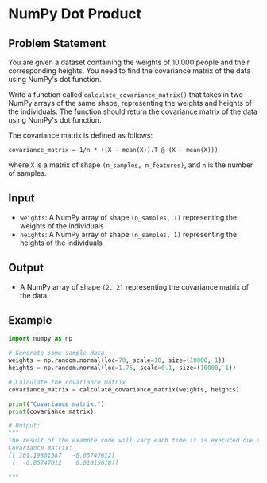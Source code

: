# NumPy Dot Product

## Problem Statement

You are given a dataset containing the weights of 10,000 people and their corresponding heights. You need to find the covariance matrix of the data using NumPy's dot function.

Write a function called `calculate_covariance_matrix()` that takes in two NumPy arrays of the same shape, representing the weights and heights of the individuals. The function should return the covariance matrix of the data using NumPy's dot function.

The covariance matrix is defined as follows:

```
covariance_matrix = 1/n * ((X - mean(X)).T @ (X - mean(X)))
```

where `X` is a matrix of shape `(n_samples, n_features)`, and `n` is the number of samples.

## Input

- `weights`: A NumPy array of shape `(n_samples, 1)` representing the weights of the individuals
- `heights`: A NumPy array of shape `(n_samples, 1)` representing the heights of the individuals

## Output

- A NumPy array of shape `(2, 2)` representing the covariance matrix of the data.

## Example

```python
import numpy as np

# Generate some sample data
weights = np.random.normal(loc=70, scale=10, size=(10000, 1))
heights = np.random.normal(loc=1.75, scale=0.1, size=(10000, 1))

# Calculate the covariance matrix
covariance_matrix = calculate_covariance_matrix(weights, heights)

print("Covariance matrix:")
print(covariance_matrix)

# Output:
"""
The result of the example code will vary each time it is executed due to the use of random data. However, the output will be a 2x2 NumPy array representing the covariance matrix of the weights and heights data. Here's an example of what the output might look like:
Covariance matrix:
[[ 101.19801587   -0.05747012]
 [  -0.05747012    0.01015618]]

"""
```
